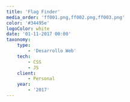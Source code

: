 ```yaml
---
title: 'Flag Finder'
media_order: 'ff001.png,ff002.png,ff003.png'
color: '#34495e'
logoColor: white
date: '01-11-2017 00:00'
taxonomy:
    type:
        - 'Desarrollo Web'
    tech:
        - CSS
        - JS
    client:
        - Personal
    year:
        - '2017'
---
```


